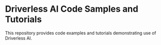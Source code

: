 # Driverless AI Code Samples and Tutorials

This repository provides code examples and tutorials demonstrating use of Driverless AI.

